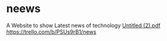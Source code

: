 # neews
A Website to show Latest news of technology
[Untitled (2).pdf](https://github.com/DanaAlomari/neews/files/10047812/Untitled.2.pdf)
https://trello.com/b/PSUs9rB1/news
